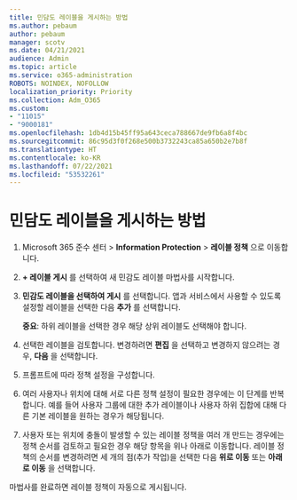 ```yaml
---
title: 민담도 레이블을 게시하는 방법
ms.author: pebaum
author: pebaum
manager: scotv
ms.date: 04/21/2021
audience: Admin
ms.topic: article
ms.service: o365-administration
ROBOTS: NOINDEX, NOFOLLOW
localization_priority: Priority
ms.collection: Adm_O365
ms.custom:
- "11015"
- "9000181"
ms.openlocfilehash: 1db4d15b45ff95a643ceca788667de9fb6a8f4bc
ms.sourcegitcommit: 86c95d3f0f268e500b3732243ca85a650b2e7b8f
ms.translationtype: HT
ms.contentlocale: ko-KR
ms.lasthandoff: 07/22/2021
ms.locfileid: "53532261"
---
```

# <a name="how-to-publish-a-sensitivity-label"></a>민담도 레이블을 게시하는 방법

1. Microsoft 365 준수 센터 > **Information Protection** > **레이블 정책** 으로 이동합니다.

1. **+ 레이블 게시** 를 선택하여 새 민감도 레이블 마법사를 시작합니다.

1. **민감도 레이블을 선택하여 게시** 를 선택합니다. 앱과 서비스에서 사용할 수 있도록 설정할 레이블을 선택한 다음 **추가** 를 선택합니다.

    **중요**: 하위 레이블을 선택한 경우 해당 상위 레이블도 선택해야 합니다.

1. 선택한 레이블을 검토합니다. 변경하려면 **편집** 을 선택하고 변경하지 않으려는 경우, **다음** 을 선택합니다.

1. 프롬프트에 따라 정책 설정을 구성합니다.

1. 여러 사용자나 위치에 대해 서로 다른 정책 설정이 필요한 경우에는 이 단계를 반복합니다. 예를 들어 사용자 그룹에 대한 추가 레이블이나 사용자 하위 집합에 대해 다른 기본 레이블을 원하는 경우가 해당됩니다.

1. 사용자 또는 위치에 충돌이 발생할 수 있는 레이블 정책을 여러 개 만드는 경우에는 정책 순서를 검토하고 필요한 경우 해당 항목을 위나 아래로 이동합니다. 레이블 정책의 순서를 변경하려면 세 개의 점(추가 작업)을 선택한 다음 **위로 이동** 또는 **아래로 이동** 을 선택합니다.

마법사를 완료하면 레이블 정책이 자동으로 게시됩니다.